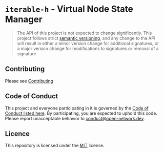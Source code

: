 # `iterable-h` - Virtual Node State Manager

> The API of this project is not expected to change significantly.
> This project follows strict [semantic versioning](https://semver.org/), and any change to the API will result in either a minor version change 
> for additional signatures, or a major version change for modifications to signatures or removal of a signature

## Contributing

Please see [Contributing](./CONTRIBUTING.md)

## Code of Conduct 

This project and everyone participating in it is governed by the [Code of Conduct listed here](./code-of-conduct.md). By participating, you are expected to uphold this code. Please report unacceptable behavior to [conduct@open-network.dev](mailto:conduct@open-network.dev).

## Licence

This repository is licensed under the [MIT](https://choosealicense.com/licenses/mit/) license.
